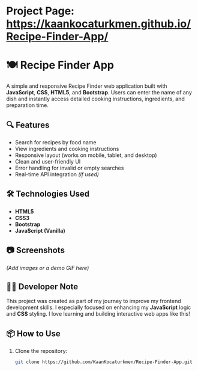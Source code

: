 # Project Page: https://kaankocaturkmen.github.io/Recipe-Finder-App/

# 🍽️ Recipe Finder App

A simple and responsive Recipe Finder web application built with **JavaScript**, **CSS**, **HTML5**, and **Bootstrap**. Users can enter the name of any dish and instantly access detailed cooking instructions, ingredients, and preparation time.

## 🔍 Features

- Search for recipes by food name
- View ingredients and cooking instructions
- Responsive layout (works on mobile, tablet, and desktop)
- Clean and user-friendly UI
- Error handling for invalid or empty searches
- Real-time API integration *(if used)*

## 🛠️ Technologies Used

- **HTML5**
- **CSS3**
- **Bootstrap**
- **JavaScript (Vanilla)**

## 📷 Screenshots

*(Add images or a demo GIF here)*

## 🧑‍💻 Developer Note

This project was created as part of my journey to improve my frontend development skills. I especially focused on enhancing my **JavaScript** logic and **CSS** styling. I love learning and building interactive web apps like this!

## 📦 How to Use

1. Clone the repository:
   ```bash
   git clone https://github.com/KaanKocaturkmen/Recipe-Finder-App.git
